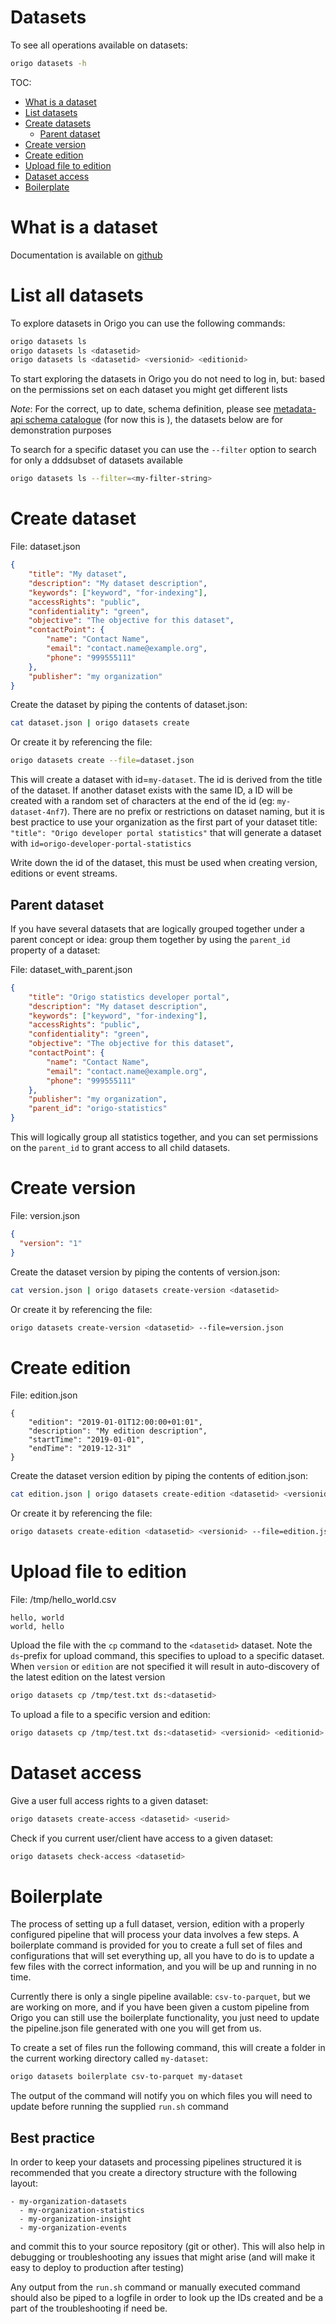 Datasets
=====
To see all operations available on datasets:
```bash
origo datasets -h
```

TOC:
* [What is a dataset](#what-is-a-dataset)
* [List datasets](#list-all-dataset)
* [Create datasets](#create-dataset)
  * [Parent dataset](#parent-dataset)
* [Create version](#create-version)
* [Create edition](#create-edition)
* [Upload file to edition](#upload-file-to-edition)
* [Dataset access](#dataset-access)
* [Boilerplate](#boilerplate)


# What is a dataset
Documentation is available on [github](https://oslokommune.github.io/dataplattform/)


# List all datasets
To explore datasets in Origo you can use the following commands:
```bash
origo datasets ls
origo datasets ls <datasetid>
origo datasets ls <datasetid> <versionid> <editionid>
```
To start exploring the datasets in Origo you do not need to log in, but: based on the permissions set on each dataset you might get different lists

*Note*: For the correct, up to date, schema definition, please see [metadata-api schema catalogue](https://github.oslo.kommune.no/origo-dataplatform/metadata-api/tree/master/schema) (for now this is ), the datasets below are for demonstration purposes

To search for a specific dataset you can use the `--filter` option to search for only a dddsubset of datasets available
```bash
origo datasets ls --filter=<my-filter-string>
```

# Create dataset

File: dataset.json
```json
{
    "title": "My dataset",
    "description": "My dataset description",
    "keywords": ["keyword", "for-indexing"],
    "accessRights": "public",
    "confidentiality": "green",
    "objective": "The objective for this dataset",
    "contactPoint": {
        "name": "Contact Name",
        "email": "contact.name@example.org",
        "phone": "999555111"
    },
    "publisher": "my organization"
}

```

Create the dataset by piping the contents of dataset.json:
```bash
cat dataset.json | origo datasets create
```

Or create it by referencing the file:
```bash
origo datasets create --file=dataset.json
```

This will create a dataset with id=`my-dataset`. The id is derived from the title of the dataset. If another dataset exists with the same ID, a ID will be created with a random set of characters at the end of the id (eg: `my-dataset-4nf7`). There are no prefix or restrictions on dataset naming, but it is best practice to use your organization as the first part of your dataset title: `"title": "Origo developer portal statistics"`  that will generate a dataset with `id=origo-developer-portal-statistics`

Write down the id of the dataset, this must be used when creating version, editions or event streams.

## Parent dataset
If you have several datasets that are logically grouped together under a parent concept or idea: group them together by using the `parent_id` property of a dataset:

File: dataset_with_parent.json
```json
{
    "title": "Origo statistics developer portal",
    "description": "My dataset description",
    "keywords": ["keyword", "for-indexing"],
    "accessRights": "public",
    "confidentiality": "green",
    "objective": "The objective for this dataset",
    "contactPoint": {
        "name": "Contact Name",
        "email": "contact.name@example.org",
        "phone": "999555111"
    },
    "publisher": "my organization",
    "parent_id": "origo-statistics"
}
```
This will logically group all statistics together, and you can set permissions on the `parent_id` to grant access to all child datasets.

# Create version
File: version.json
```json
{
  "version": "1"
}

```
Create the dataset version by piping the contents of version.json:
```bash
cat version.json | origo datasets create-version <datasetid>
```
Or create it by referencing the file:
```bash
origo datasets create-version <datasetid> --file=version.json
```

# Create edition
File: edition.json
```
{
    "edition": "2019-01-01T12:00:00+01:01",
    "description": "My edition description",
    "startTime": "2019-01-01",
    "endTime": "2019-12-31"
}

```
Create the dataset version edition by piping the contents of edition.json:
```bash
cat edition.json | origo datasets create-edition <datasetid> <versionid>
```
Or create it by referencing the file:
```bash
origo datasets create-edition <datasetid> <versionid> --file=edition.json
```

# Upload file to edition
File: /tmp/hello_world.csv
```csv
hello, world
world, hello
```

Upload the file with the `cp` command to the `<datasetid>` dataset. Note the `ds`-prefix for upload command, this specifies to upload to a specific dataset.
When `version` or `edition` are not specified it will result in auto-discovery of the latest edition on the latest version
```bash
origo datasets cp /tmp/test.txt ds:<datasetid>
```

To upload a file to a specific version and edition:
```bash
origo datasets cp /tmp/test.txt ds:<datasetid> <versionid> <editionid>
```

# Dataset access

Give a user full access rights to a given dataset:
```bash
origo datasets create-access <datasetid> <userid>
```

Check if you current user/client have access to a given dataset:
```bash
origo datasets check-access <datasetid>
```

# Boilerplate
The process of setting up a full dataset, version, edition with a properly configured pipeline that will process your data involves a few steps. A boilerplate command is provided for you to create a full set of files and configurations that will set everything up, all you have to do is to update a few files with the correct information, and you will be up and running in no time.

Currently there is only a single pipeline available: `csv-to-parquet`, but we are working on more, and if you have been given a custom pipeline from Origo you can still use the boilerplate functionality, you just need to update the pipeline.json file generated with one you will get from us.

To create a set of files run the following command, this will create a folder in the current working directory called `my-dataset`:
```bash
origo datasets boilerplate csv-to-parquet my-dataset
```

The output of the command will notify you on which files you will need to update before running the supplied `run.sh` command
## Best practice
In order to keep your datasets and processing pipelines structured it is recommended that you create a directory structure with the following layout:
```
- my-organization-datasets
  - my-organization-statistics
  - my-organization-insight
  - my-organization-events
```
and commit this to your source repository (git or other). This will also help in debugging or troubleshooting any issues that might arise (and will make it easy to deploy to production after testing)

Any output from the `run.sh` command or manually executed command should also be piped to a logfile in order to look up the IDs created and be a part of the troubleshooting if need be.
